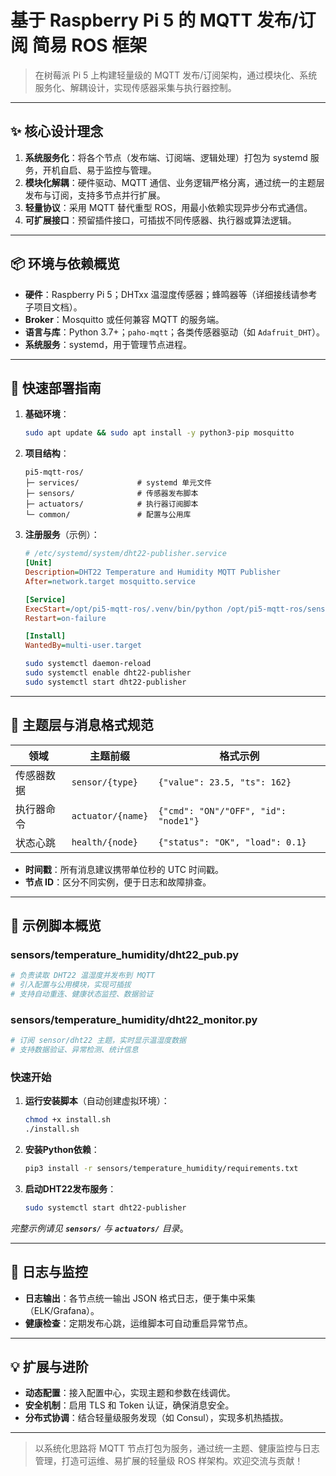 # 基于 Raspberry Pi 5 的 MQTT 发布/订阅 简易 ROS 框架

> 在树莓派 Pi 5 上构建轻量级的 MQTT 发布/订阅架构，通过模块化、系统服务化、解耦设计，实现传感器采集与执行器控制。

---

## ✨ 核心设计理念

1. **系统服务化**：将各个节点（发布端、订阅端、逻辑处理）打包为 systemd 服务，开机自启、易于监控与管理。
2. **模块化解耦**：硬件驱动、MQTT 通信、业务逻辑严格分离，通过统一的主题层发布与订阅，支持多节点并行扩展。
3. **轻量协议**：采用 MQTT 替代重型 ROS，用最小依赖实现异步分布式通信。
4. **可扩展接口**：预留插件接口，可插拔不同传感器、执行器或算法逻辑。

---

## 📦 环境与依赖概览

- **硬件**：Raspberry Pi 5；DHTxx 温湿度传感器；蜂鸣器等（详细接线请参考子项目文档）。
- **Broker**：Mosquitto 或任何兼容 MQTT 的服务端。
- **语言与库**：Python 3.7+；`paho-mqtt`；各类传感器驱动（如 `Adafruit_DHT`）。
- **系统服务**：systemd，用于管理节点进程。

---

## 🔧 快速部署指南

1. **基础环境**：
   ```bash
   sudo apt update && sudo apt install -y python3-pip mosquitto
   ```
2. **项目结构**：
   ```
   pi5-mqtt-ros/
   ├─ services/             # systemd 单元文件
   ├─ sensors/              # 传感器发布脚本
   ├─ actuators/            # 执行器订阅脚本
   └─ common/               # 配置与公用库
   ```
3. **注册服务**（示例）：
   ```ini
   # /etc/systemd/system/dht22-publisher.service
   [Unit]
   Description=DHT22 Temperature and Humidity MQTT Publisher
   After=network.target mosquitto.service

   [Service]
   ExecStart=/opt/pi5-mqtt-ros/.venv/bin/python /opt/pi5-mqtt-ros/sensors/temperature_humidity/dht22_pub.py
   Restart=on-failure

   [Install]
   WantedBy=multi-user.target
   ```
   ```bash
   sudo systemctl daemon-reload
   sudo systemctl enable dht22-publisher
   sudo systemctl start dht22-publisher
   ```

---

## 📡 主题层与消息格式规范

| 领域    | 主题前缀              | 格式示例                                 |
| ----- | ----------------- | ------------------------------------ |
| 传感器数据 | `sensor/{type}`   | `{"value": 23.5, "ts": 162}`         |
| 执行器命令 | `actuator/{name}` | `{"cmd": "ON"/"OFF", "id": "node1"}` |
| 状态心跳  | `health/{node}`   | `{"status": "OK", "load": 0.1}`      |

- **时间戳**：所有消息建议携带单位秒的 UTC 时间戳。
- **节点 ID**：区分不同实例，便于日志和故障排查。

---

## 🚀 示例脚本概览

### sensors/temperature\_humidity/dht22\_pub.py

```python
# 负责读取 DHT22 温湿度并发布到 MQTT
# 引入配置与公用模块，实现可插拔
# 支持自动重连、健康状态监控、数据验证
```

### sensors/temperature\_humidity/dht22\_monitor.py

```python
# 订阅 sensor/dht22 主题，实时显示温湿度数据
# 支持数据验证、异常检测、统计信息
```

### 快速开始

1. **运行安装脚本**（自动创建虚拟环境）：
   ```bash
   chmod +x install.sh
   ./install.sh
   ```

2. **安装Python依赖**：
   ```bash
   pip3 install -r sensors/temperature_humidity/requirements.txt
   ```

3. **启动DHT22发布服务**：
   ```bash
   sudo systemctl start dht22-publisher
   ```

*完整示例请见 **`sensors/`** 与 **`actuators/`** 目录*。

---

## 🔄 日志与监控

- **日志输出**：各节点统一输出 JSON 格式日志，便于集中采集（ELK/Grafana）。
- **健康检查**：定期发布心跳，运维脚本可自动重启异常节点。

---

## 💡 扩展与进阶

- **动态配置**：接入配置中心，实现主题和参数在线调优。
- **安全机制**：启用 TLS 和 Token 认证，确保消息安全。
- **分布式协调**：结合轻量级服务发现（如 Consul），实现多机热插拔。

---

> 以系统化思路将 MQTT 节点打包为服务，通过统一主题、健康监控与日志管理，打造可运维、易扩展的轻量级 ROS 样架构。欢迎交流与贡献！

